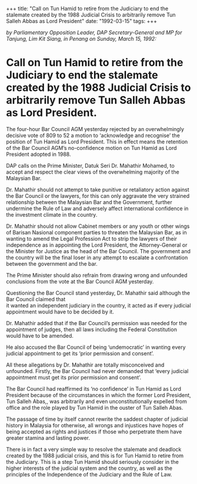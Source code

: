+++ 
title: "Call on Tun Hamid to retire from the Judiciary to end the stalemate created by the 1988 Judicial Crisis to arbitrarily remove Tun Salleh Abbas as Lord President"
date: "1992-03-15"
tags:
+++

_by Parliamentary Opposition Leader, DAP Secretary-General and MP for Tanjung, Lim Kit Siang, in Penang on Sunday, March 15, 1992:_

# Call on Tun Hamid to retire from the Judiciary to end the stalemate created by the 1988 Judicial Crisis to arbitrarily remove Tun Salleh Abbas as Lord President.

The four-hour Bar Council AGM yesterday rejected by an overwhelmingly decisive vote of 809 to 52 a motion to ‘acknowledge and recognise’ the position of Tun Hamid as Lord President. This in effect means the retention of the Bar Council AGM’s no-confidence motion on Tun Hamid as Lord President adopted in 1988.</u>

DAP calls on the Prime Minister, Datuk Seri Dr. Mahathir Mohamed, to accept and respect the clear views of the overwhelming majority of the Malaysian Bar.

Dr. Mahathir should not attempt to take punitive or retaliatory action against the Bar Council or the lawyers, for this can only aggravate the very strained relationship between the Malaysian Bar and the Government, further undermine the Rule of Law and adversely affect international confidence in the investment climate in the country.

Dr. Mahathir should not allow Cabinet members or any youth or other wings of Barisan Nasional component parties to threaten the Malaysian Bar, as in wanting to amend the Legal Profession Act to strip the lawyers of their independence as in appointing the Lord President, the Attorney-General or 
the Minister for Justice as the head of the Bar Council. The government and the country will be the final loser in any attempt to escalate a confrontation between the government and the bar.

The Prime Minister should also refrain from drawing wrong and unfounded conclusions from the vote 
at the Bar Council AGM yesterday.

Questioning the Bar Council stand yesterday, Dr. Mahathir said although the Bar Council claimed that  
it wanted an independent judiciary in the country, it acted as if every judicial appointment would have 
to be decided by it.

Dr. Mahathir added that if the Bar Council’s permission was needed for the appointment of judges, 
then all laws including the Federal Constitution would have to be amended.

He also accused the Bar Council of being ‘undemocratic’ in wanting every judicial appointment to get 
its ‘prior permission and consent’.

All these allegations by Dr. Mahathir are totally misconceived and unfounded. Firstly, the Bar Council had never demanded that ‘every judicial appointment must get its prior permission and consent’.

The Bar Council had reaffirmed its ‘no confidence’ in Tun Hamid as Lord President because of the circumstances in which the former Lord President, Tun Salleh Abas,, was arbitrarily and even unconstitutionally expelled from office and the role played by Tun Hamid in the ouster of Tun Salleh Abas.

The passage of time by itself cannot rewrite the saddest chapter of judicial history in Malaysia for otherwise, all wrongs and injustices have hopes of being accepted as rights and justices if those who perpetrate them have greater stamina and lasting power.

There is in fact a very simple way to resolve the stalemate and deadlock created by the 1988 judicial crisis, and this is for Tun Hamid to retire from the Judiciary. This is a step Tun Hamid should seriously consider in the higher interests of the judicial system and the country, as well as the principles of the Independence of the Judiciary and the Rule of Law.
 
